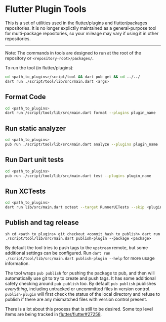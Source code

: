 # Flutter Plugin Tools

This is a set of utilities used in the flutter/plugins and flutter/packages
repositories. It is no longer explictily maintained as a general-purpose tool
for multi-package repositories, so your mileage may vary if using it in other
repositories.

----

Note: The commands in tools are designed to run at the root of the repository or `<repository-root>/packages/`.

To run the tool (in flutter/plugins):

```sh
cd <path_to_plugins>/script/tool && dart pub get && cd ../../
dart run ./script/tool/lib/src/main.dart <args>
```

## Format Code

```sh
cd <path_to_plugins>
dart run /script/tool/lib/src/main.dart format --plugins plugin_name
```

## Run static analyzer

```sh
cd <path_to_plugins>
pub run ./script/tool/lib/src/main.dart analyze --plugins plugin_name
```

## Run Dart unit tests

```sh
cd <path_to_plugins>
pub run ./script/tool/lib/src/main.dart test --plugins plugin_name
```

## Run XCTests

```sh
cd <path_to_plugins>
dart run lib/src/main.dart xctest --target RunnerUITests --skip <plugins_to_skip>
```

## Publish and tag release

``sh
cd <path_to_plugins>
git checkout <commit_hash_to_publish>
dart run ./script/tool/lib/src/main.dart publish-plugin --package <package>
``

By default the tool tries to push tags to the `upstream` remote, but some
additional settings can be configured. Run `dart run ./script/tool/lib/src/main.dart publish-plugin --help` for more usage information.

The tool wraps `pub publish` for pushing the package to pub, and then will
automatically use git to try to create and push tags. It has some additional
safety checking around `pub publish` too. By default `pub publish` publishes
_everything_, including untracked or uncommitted files in version control.
`publish-plugin` will first check the status of the local
directory and refuse to publish if there are any mismatched files with version
control present.

There is a lot about this process that is still to be desired. Some top level
items are being tracked in
[flutter/flutter#27258](https://github.com/flutter/flutter/issues/27258).
